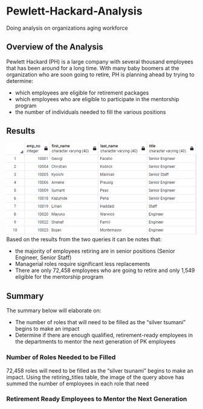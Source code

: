 # Pewlett-Hackard-Analysis
Doing analysis on organizations aging workforce

## Overview of the Analysis
Pewlett Hackard (PH) is a large company with several thousand employees that has been around for a long time. With many baby boomers at the organization who are soon going to retire, PH is planning ahead by trying to determine:
-	which employees are eligible for retirement packages
-	which employees who are eligible to participate in the mentorship program
-	the number of individuals needed to fill the various positions

## Results

![image_name](https://github.com/Mugunthan24/Pewlett-Hackard-Analysis/blob/main/Images/unique_titles.PNG)
Based on the results from the two queries it can be notes that:
-	the majority of employees retiring are in senior positions (Senior Engineer, Senior Staff)
-	Managerial roles require significant less replacements
-	There are only 72,458 employees who are going to retire and only 1,549 eligible for the mentorship program

## Summary
The summary below will elaborate on:
-	The number of roles that will need to be filled as the “silver tsumani” begins to make an impact
-	Determine if there are enough qualified, retirement-ready employees in the departments to mentor the next generation of PK employees

### Number of Roles Needed to be Filled
72,458 roles will need to be filled as the “silver tsunami” begins to make an impact. Using the retiring_titles table, the image of the query above has summed the number of employees in each role that need 

### Retirement Ready Employees to Mentor the Next Generation

